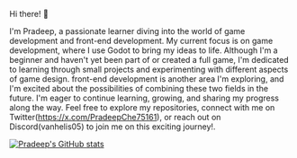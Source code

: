 Hi there! 👋

I'm Pradeep, a passionate learner diving into the world of game development and front-end development. My current focus is on game development, where I use Godot to bring my ideas to life. Although I'm a beginner and haven't yet been part of or created a full game, I'm dedicated to learning through small projects and experimenting with different aspects of game design.
front-end development is another area I'm exploring, and I'm excited about the possibilities of combining these two fields in the future. I'm eager to continue learning, growing, and sharing my progress along the way.
Feel free to explore my repositories, connect with me on Twitter(https://x.com/PradeepChe75161), or reach out on Discord(vanhelis05) to join me on this exciting journey!.

[![Pradeep's GitHub stats](https://github-readme-stats.vercel.app/api?username=PradeepInTech)](https://github.com/PradeepInTech/github-readme-stats)
